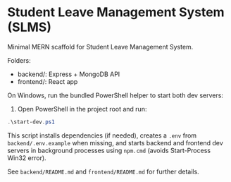 # Student Leave Management System (SLMS)

Minimal MERN scaffold for Student Leave Management System.

Folders:
- backend/: Express + MongoDB API
- frontend/: React app

On Windows, run the bundled PowerShell helper to start both dev servers:

1. Open PowerShell in the project root and run:

```powershell
.\start-dev.ps1
```

This script installs dependencies (if needed), creates a `.env` from `backend/.env.example` when missing, and starts backend and frontend dev servers in background processes using `npm.cmd` (avoids Start-Process Win32 error).

See `backend/README.md` and `frontend/README.md` for further details.
